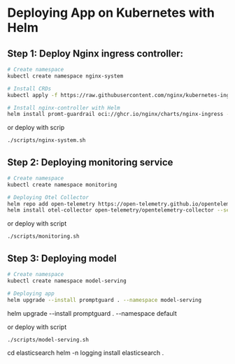 # Deploying App on Kubernetes with Helm

## Step 1: Deploy Nginx ingress controller:
```bash
# Create namespace
kubectl create namespace nginx-system

# Install CRDs
kubectl apply -f https://raw.githubusercontent.com/nginx/kubernetes-ingress/v5.0.0/deploy/crds.yaml

# Install nginx-controller with Helm
helm install promt-guardrail oci://ghcr.io/nginx/charts/nginx-ingress --version 2.1.0 --namespace nginx-system
```

or deploy with scrip
```bash
./scripts/nginx-system.sh
```

## Step 2: Deploying monitoring service

```bash
# Create namespace
kubectl create namespace monitoring

# Deploying Otel Collector
helm repo add open-telemetry https://open-telemetry.github.io/opentelemetry-helm-charts
helm install otel-collector open-telemetry/opentelemetry-collector --set mode=deployment --set image.repository="ghcr.io/open-telemetry/opentelemetry-collector-releases/opentelemetry-collector-k8s" --set command.name="otelcol-k8s" --namespace monitoring
```

or deploy with script
```bash
./scripts/monitoring.sh
```

## Step 3: Deploying model
```bash
# Create namespace
kubectl create namespace model-serving

# Deploying app
helm upgrade --install promptguard . --namespace model-serving
```

helm upgrade --install promptguard . --namespace default

or deploy with script
```bash
./scripts/model-serving.sh
```

cd elasticsearch
helm -n logging install elasticsearch .